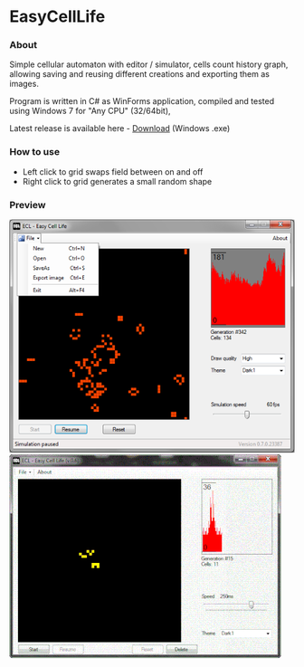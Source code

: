 # EasyCellLife
### About
Simple cellular automaton with editor / simulator, cells count history graph, allowing saving and reusing different creations and exporting them as images.

Program is written in C# as WinForms application, compiled and tested using Windows 7 for "Any CPU" (32/64bit),

Latest release is available here - [Download](cell_life/bin/Release/EasyCellLife.exe) (Windows .exe)

### How to use
* Left click to grid swaps field between on and off<br/>
* Right click to grid generates a small random shape

### Preview
![Alt Text](latest_scr.png)<br/>
![Alt Text](ecl.gif)
